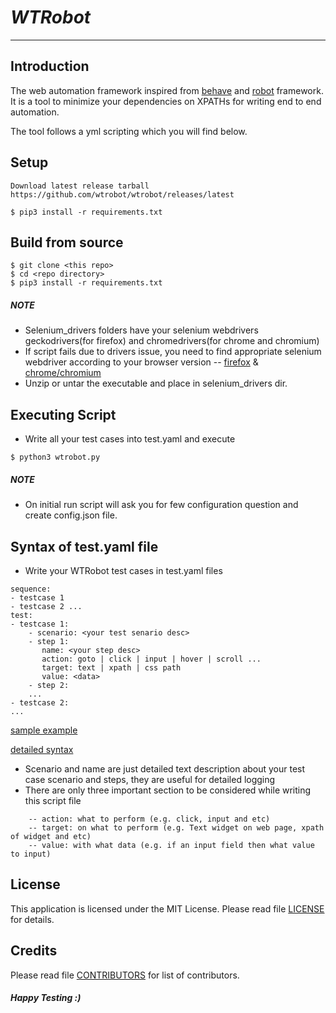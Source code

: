 # *WTRobot*
------------------
## Introduction
The web automation framework inspired from [behave](https://behave.readthedocs.io/en/latest) and [robot](https://robotframework.org) framework. It is a tool to minimize your dependencies on XPATHs for writing end to end automation.

The tool follows a yml scripting which you will find below.

## Setup
```
Download latest release tarball https://github.com/wtrobot/wtrobot/releases/latest

$ pip3 install -r requirements.txt
```
## Build from source
```
$ git clone <this repo>
$ cd <repo directory>
$ pip3 install -r requirements.txt
```
##### NOTE 
- Selenium_drivers folders have your selenium webdrivers geckodrivers(for firefox) and chromedrivers(for chrome and chromium)
- If script fails due to drivers issue, you need to find appropriate selenium webdriver according to your browser version
-- [firefox](https://github.com/mozilla/geckodriver/releases) & [chrome/chromium](https://chromedriver.chromium.org/downloads)
- Unzip or untar the executable and place in selenium_drivers dir.

## Executing Script
- Write all your test cases into test.yaml and execute
```
$ python3 wtrobot.py
```
##### NOTE
 - On initial run script will ask you for few configuration question and create config.json file.

## Syntax of test.yaml file
- Write your WTRobot test cases in test.yaml files
```
sequence:
- testcase 1 
- testcase 2 ...
test:
- testcase 1:
    - scenario: <your test senario desc>
    - step 1:
       name: <your step desc>
       action: goto | click | input | hover | scroll ...
       target: text | xpath | css path
       value: <data> 
    - step 2:
    ...
- testcase 2:
...
```
[sample example](examples/test.yaml)

[detailed syntax](examples/syntax_docs.rst)

- Scenario and name are just detailed text description about your test case scenario and steps, they are useful for detailed logging
- There are only three important section to be considered while writing this script file
```
    -- action: what to perform (e.g. click, input and etc)
    -- target: on what to perform (e.g. Text widget on web page, xpath of widget and etc)
    -- value: with what data (e.g. if an input field then what value to input)
```
## License
This application is licensed under the MIT License.
Please read file [LICENSE](LICENSE) for details.

## Credits
Please read file [CONTRIBUTORS](CONTRIBUTORS.md) for list of contributors.

#### *Happy Testing :)*